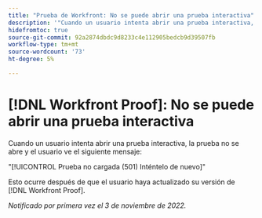 ```yaml
---
title: "Prueba de Workfront: No se puede abrir una prueba interactiva"
description: '"Cuando un usuario intenta abrir una prueba interactiva, la prueba no se abre y el usuario ve un mensaje de error".'
hidefromtoc: true
source-git-commit: 92a2874dbdc9d8233c4e112905bedcb9d39507fb
workflow-type: tm+mt
source-wordcount: '73'
ht-degree: 5%

---
```



# [!DNL Workfront Proof]: No se puede abrir una prueba interactiva

Cuando un usuario intenta abrir una prueba interactiva, la prueba no se abre y el usuario ve el siguiente mensaje:

&quot;[!UICONTROL Prueba no cargada (501) Inténtelo de nuevo]&quot;

Esto ocurre después de que el usuario haya actualizado su versión de [!DNL Workfront Proof].

_Notificado por primera vez el 3 de noviembre de 2022._

